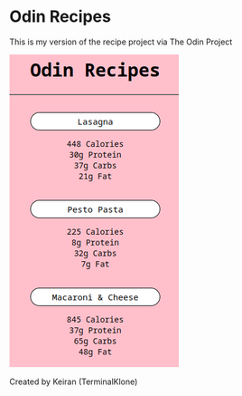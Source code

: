# Odin Recipes

This is my version of the recipe project via The Odin Project

![Alt text](img/homepage.png?raw=true "Homepage Screenshot")

Created by Keiran (TerminalKlone)
